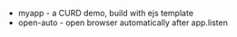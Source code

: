 


- myapp - a CURD demo, build with ejs template
- open-auto - open browser automatically after app.listen
